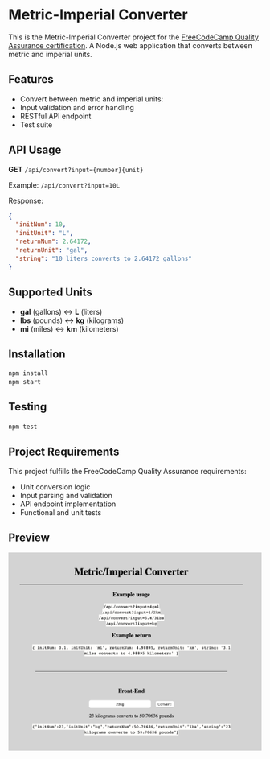 # Metric-Imperial Converter

This is the Metric-Imperial Converter project for the [FreeCodeCamp Quality Assurance certification](https://www.freecodecamp.org/learn/quality-assurance/quality-assurance-projects/metric-imperial-converter). A Node.js web application that converts between metric and imperial units. 

## Features

- Convert between metric and imperial units:
- Input validation and error handling
- RESTful API endpoint
- Test suite

## API Usage

**GET** `/api/convert?input={number}{unit}`

Example: `/api/convert?input=10L`

Response:
```json
{
  "initNum": 10,
  "initUnit": "L",
  "returnNum": 2.64172,
  "returnUnit": "gal",
  "string": "10 liters converts to 2.64172 gallons"
}
```

## Supported Units

- **gal** (gallons) ↔ **L** (liters)
- **lbs** (pounds) ↔ **kg** (kilograms)
- **mi** (miles) ↔ **km** (kilometers)

## Installation

```bash
npm install
npm start
```

## Testing

```bash
npm test
```

## Project Requirements

This project fulfills the FreeCodeCamp Quality Assurance requirements:
- Unit conversion logic
- Input parsing and validation
- API endpoint implementation
- Functional and unit tests

## Preview
![screenshot](https://github.com/May-95/freecodecamp-projects/blob/main/FCC%20Quality%20Assurance%20Projects/Project%201%20-%20Metric-Imperial%20Converter/Metric-Imperial%20Converter.png)
